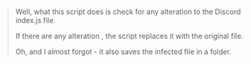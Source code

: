 > Well, what this script does is check for any alteration to the Discord index.js file.
> 
> If there are any alteration , the script replaces it with the original file. 
> 
> Oh, and I almost forgot - it also saves the infected file in a folder.
